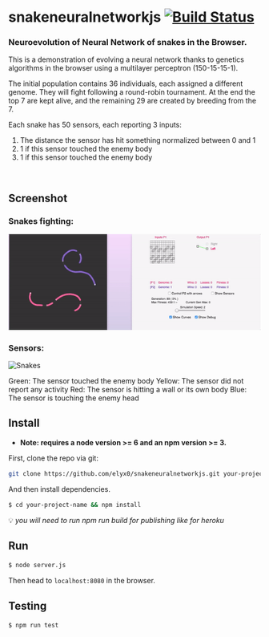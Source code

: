 # snakeneuralnetworkjs [![Build Status][travis-image]][travis-url]


### Neuroevolution of Neural Network of snakes in the Browser.

This is a demonstration of evolving a neural network thanks to genetics algorithms in the browser
using a multilayer perceptron (150-15-15-1).

The initial population contains 36 individuals, each assigned a different genome.
They will fight following a round-robin tournament.
At the end the top 7 are kept alive, and the remaining 29 are created by breeding from the 7.

Each snake has 50 sensors, each reporting 3 inputs:
1) The distance the sensor has hit something normalized between 0 and 1
2) 1 if this sensor touched the enemy body
3) 1 if this sensor touched the enemy body

<br/>


## Screenshot

### Snakes fighting:
![Snakes](/demo/demo.gif)

### Sensors:
![Snakes](/demo/sensors.gif)

Green: The sensor touched the enemy body
Yellow: The sensor did not report any activity
Red: The sensor is hitting a wall or its own body
Blue: The sensor is touching the enemy head

## Install

* **Note: requires a node version >= 6 and an npm version >= 3.**

First, clone the repo via git:

```bash
git clone https://github.com/elyx0/snakeneuralnetworkjs.git your-project-name
```

And then install dependencies.

```bash
$ cd your-project-name && npm install
```

:bulb: *you will need to run npm run build for publishing like for heroku*

## Run

```bash
$ node server.js
```
Then head to `localhost:8080` in the browser.

## Testing
```bash
$ npm run test
```

[travis-image]: https://travis-ci.org/Elyx0/snakeneuralnetworkjs.svg?branch=master
[travis-url]: https://travis-ci.org/Elyx0/snakeneuralnetworkjs
